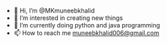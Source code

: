 - 👋 Hi, I’m @MKmuneebkhalid
- 👀 I’m interested in creating new things
- 🌱 I’m currently doing python and java programming
- 📫 How to reach me muneebkhalid006@gmail.com

<!---
MKmuneebkhalid/MKmuneebkhalid is a ✨ special ✨ repository because its `README.md` (this file) appears on your GitHub profile.
You can click the Preview link to take a look at your changes.
--->
